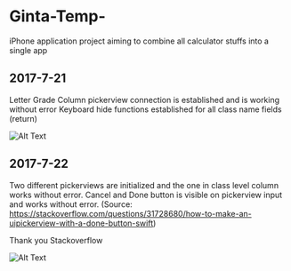 # Ginta-Temp-
iPhone application project aiming to combine all calculator stuffs into a single app

## 2017-7-21
Letter Grade Column pickerview connection is established and is working without error
Keyboard hide functions established for all class name fields (return)

![Alt Text](https://github.com/timingsniper/Ginta-Temp-/blob/master/20170721.png) 

## 2017-7-22
Two different pickerviews are initialized and the one in class level column works without error. 
Cancel and Done button is visible on pickerview input and works without error. (Source: https://stackoverflow.com/questions/31728680/how-to-make-an-uipickerview-with-a-done-button-swift)

Thank you Stackoverflow

![Alt Text](https://github.com/timingsniper/Ginta-Temp-/blob/master/20170722-p.png) 
